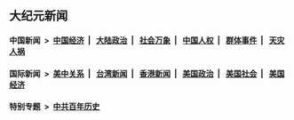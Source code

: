 ## 大纪元新闻

#### 中国新闻 &nbsp;>&nbsp; [中国经济](indexes/ncid283/README.md?04110845) &nbsp;| &nbsp; [大陆政治](indexes/ncid277/README.md?04110845) &nbsp;| &nbsp; [社会万象](indexes/ncid282/README.md?04110845) &nbsp;| &nbsp; [中国人权](indexes/ncid278/README.md?04110845) &nbsp;| &nbsp; [群体事件](indexes/ncid279/README.md?04110845) &nbsp;| &nbsp; [天灾人祸](indexes/ncid280/README.md?04110845)

#### 国际新闻 &nbsp;>&nbsp; [美中关系](indexes/nf1412576/README.md?04110845) &nbsp;| &nbsp; [台湾新闻](indexes/ncid1349361/README.md?04110845) &nbsp;| &nbsp; [香港新闻](indexes/ncid1349362/README.md?04110845) &nbsp;| &nbsp; [美国政治](indexes/ncid1078159/README.md?04110845) &nbsp;| &nbsp; [美国社会](indexes/ncid1078160/README.md?04110845) &nbsp;| &nbsp; [美国经济](indexes/ncid1078158/README.md?04110845)

#### 特别专题 &nbsp;>&nbsp; [中共百年历史](https://github.com/epoch-news/epoch-special/blob/master/README.md?04110845)  
